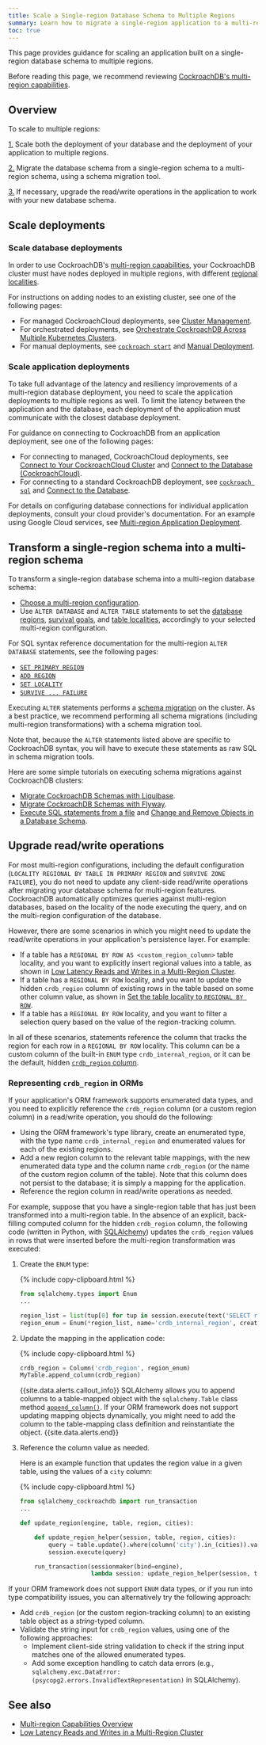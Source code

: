 ```yaml
---
title: Scale a Single-region Database Schema to Multiple Regions
summary: Learn how to migrate a single-region application to a multi-region application.
toc: true
---
```


This page provides guidance for scaling an application built on a single-region database schema to multiple regions.

Before reading this page, we recommend reviewing [CockroachDB's multi-region capabilities](multiregion-overview.html).

## Overview

To scale to multiple regions:

[1.](#scale-deployments) Scale both the deployment of your database and the deployment of your application to multiple regions.

[2.](#transform-a-single-region-schema-into-a-multi-region-schema) Migrate the database schema from a single-region schema to a multi-region schema, using a schema migration tool.

[3.](#upgrade-read-write-operations) If necessary, upgrade the read/write operations in the application to work with your new database schema.

## Scale deployments

### Scale database deployments

In order to use CockroachDB's [multi-region capabilities](multiregion-overview.html), your CockroachDB cluster must have nodes deployed in multiple regions, with different [regional localities](multiregion-overview.html#cluster-regions).

For instructions on adding nodes to an existing cluster, see one of the following pages:

- For managed CockroachCloud deployments, see [Cluster Management](../cockroachcloud/cluster-management.html).
- For orchestrated deployments, see [Orchestrate CockroachDB Across Multiple Kubernetes Clusters](orchestrate-cockroachdb-with-kubernetes-multi-cluster.html).
- For manual deployments, see [`cockroach start`](cockroach-start.html) and [Manual Deployment](manual-deployment.html).

### Scale application deployments

To take full advantage of the latency and resiliency improvements of a multi-region database deployment, you need to scale the application deployments to multiple regions as well. To limit the latency between the application and the database, each deployment of the application must communicate with the closest database deployment.

For guidance on connecting to CockroachDB from an application deployment, see one of the following pages:

- For connecting to managed, CockroachCloud deployments, see [Connect to Your CockroachCloud Cluster](../cockroachcloud/connect-to-your-cluster.html) and [Connect to the Database (CockroachCloud)](connect-to-the-database-cockroachcloud.html).
- For connecting to a standard CockroachDB deployment, see [`cockroach sql`](cockroach-sql.html) and [Connect to the Database](connect-to-the-database.html).

For details on configuring database connections for individual application deployments, consult your cloud provider's documentation. For an example using Google Cloud services, see [Multi-region Application Deployment](multi-region-deployment.html).

## Transform a single-region schema into a multi-region schema

To transform a single-region database schema into a multi-region database schema:

- [Choose a multi-region configuration](choosing-a-multi-region-configuration.html).
- Use `ALTER DATABASE` and `ALTER TABLE` statements to set the [database regions](multiregion-overview.html#database-regions), [survival goals](multiregion-overview.html#survival-goals), and [table localities](multiregion-overview.html#table-locality), accordingly to your selected multi-region configuration.

For SQL syntax reference documentation for the multi-region `ALTER DATABASE` statements, see the following pages:

- [`SET PRIMARY REGION`](set-primary-region.html)
- [`ADD REGION`](add-region.html)
- [`SET LOCALITY`](set-locality.html)
- [`SURVIVE ... FAILURE`](survive-failure.html)

Executing `ALTER` statements performs a [schema migration](online-schema-changes.html) on the cluster. As a best practice, we recommend performing all schema migrations (including multi-region transformations) with a schema migration tool.

Note that, because the `ALTER` statements listed above are specific to CockroachDB syntax, you will have to execute these statements as raw SQL in schema migration tools.

Here are some simple tutorials on executing schema migrations against CockroachDB clusters:

- [Migrate CockroachDB Schemas with Liquibase](liquibase.html).
- [Migrate CockroachDB Schemas with Flyway](flyway.html).
- [Execute SQL statements from a file](cockroach-sql.html#execute-sql-statements-from-a-file) and [Change and Remove Objects in a Database Schema](schema-design-update.html).

## Upgrade read/write operations

For most multi-region configurations, including the default configuration (`LOCALITY REGIONAL BY TABLE IN PRIMARY REGION` and `SURVIVE ZONE FAILURE`), you do not need to update any client-side read/write operations after migrating your database schema for multi-region features. CockroachDB automatically optimizes queries against multi-region databases, based on the locality of the node executing the query, and on the multi-region configuration of the database.

However, there are some scenarios in which you might need to update the read/write operations in your application's persistence layer. For example:

- If a table has a `REGIONAL BY ROW AS <custom_region_column>` table locality, and you want to explicitly insert regional values into a table, as shown in [Low Latency Reads and Writes in a Multi-Region Cluster](demo-low-latency-multi-region-deployment.html#configure-regional-by-row-tables).
- If a table has a `REGIONAL BY ROW` locality, and you want to update the hidden `crdb_region` column of existing rows in the table based on some other column value, as shown in [Set the table locality to `REGIONAL BY ROW`](set-locality.html#set-the-table-locality-to-regional-by-row).
- If a table has a `REGIONAL BY ROW` locality, and you want to filter a selection query based on the value of the region-tracking column.

In all of these scenarios, statements reference the column that tracks the region for each row in a `REGIONAL BY ROW` locality. This column can be a custom column of the built-in `ENUM` type `crdb_internal_region`, or it can be the default, hidden [`crdb_region` column](set-locality.html#crdb_region).

### Representing `crdb_region` in ORMs

If your application's ORM framework supports enumerated data types, and you need to explicitly reference the `crdb_region` column (or a custom region column) in a read/write operation, you should do the following:

- Using the ORM framework's type library, create an enumerated type, with the type name `crdb_internal_region` and enumerated values for each of the existing regions.
- Add a new region column to the relevant table mappings, with the new enumerated data type and the column name `crdb_region` (or the name of the custom region column of the table). Note that this column does not persist to the database; it is simply a mapping for the application.
- Reference the region column in read/write operations as needed.

For example, suppose that you have a single-region table that has just been transformed into a multi-region table. In the absence of an explicit, back-filling computed column for the hidden `crdb_region` column, the following code (written in Python, with [SQLAlchemy](https://www.sqlalchemy.org/)) updates the `crdb_region` values in rows that were inserted before the multi-region transformation was executed:

1. Create the `ENUM` type:

    {% include copy-clipboard.html %}
    ~~~ python
    from sqlalchemy.types import Enum
    ...

    region_list = list(tup[0] for tup in session.execute(text('SELECT region FROM [SHOW REGIONS]')).fetchall())
    region_enum = Enum(*region_list, name='crdb_internal_region', create_type=False, native_enum=False)
    ~~~

2. Update the mapping in the application code:

    {% include copy-clipboard.html %}
    ~~~ python
    crdb_region = Column('crdb_region', region_enum)
    MyTable.append_column(crdb_region)
    ~~~

    {{site.data.alerts.callout_info}}
    SQLAlchemy allows you to append columns to a table-mapped object with the `sqlalchemy.Table` class method [`append_column()`](https://docs.sqlalchemy.org/en/13/core/metadata.html#sqlalchemy.schema.Table.append_column). If your ORM framework does not support updating mapping objects dynamically, you might need to add the column to the table-mapping class definition and reinstantiate the object.
    {{site.data.alerts.end}}

3. Reference the column value as needed.

    Here is an example function that updates the region value in a given table, using the values of a `city` column:

    {% include copy-clipboard.html %}
    ~~~ python
    from sqlalchemy_cockroachdb import run_transaction
    ...

    def update_region(engine, table, region, cities):

        def update_region_helper(session, table, region, cities):
            query = table.update().where(column('city').in_(cities)).values({crdb_region: region})
            session.execute(query)

        run_transaction(sessionmaker(bind=engine),
                        lambda session: update_region_helper(session, table, region, cities))
    ~~~

If your ORM framework does not support `ENUM` data types, or if you run into type compatibility issues, you can alternatively try the following approach:

- Add `crdb_region` (or the custom region-tracking column) to an existing table object as a *string*-typed column.
- Validate the string input for `crdb_region` values, using one of the following approaches:
    - Implement client-side string validation to check if the string input matches one of the allowed enumerated types.
    - Add some exception handling to catch data errors (e.g., `sqlalchemy.exc.DataError: (psycopg2.errors.InvalidTextRepresentation)` in SQLAlchemy).

## See also

- [Multi-region Capabilities Overview](multiregion-overview.html)
- [Low Latency Reads and Writes in a Multi-Region Cluster](demo-low-latency-multi-region-deployment.html)
